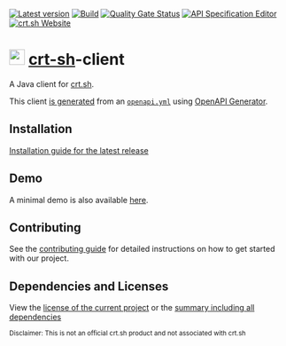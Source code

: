 [![Latest version](https://img.shields.io/maven-central/v/net.litetex/crt-sh-client?logo=apache%20maven)](https://mvnrepository.com/artifact/net.litetex/crt-sh-client)
[![Build](https://img.shields.io/github/actions/workflow/status/litetex-oss/crt-sh-client/checkBuild.yml?branch=dev)](https://github.com/litetex-oss/crt-sh-client/actions/workflows/checkBuild.yml?query=branch%3Adev)
[![Quality Gate Status](https://sonarcloud.io/api/project_badges/measure?project=litetex_crt-sh-client&metric=alert_status)](https://sonarcloud.io/dashboard?id=litetex_crt-sh-client)
[![API Specification Editor](https://img.shields.io/badge/API--Spec-Editor-85ea2d?logo=swagger)](https://editor.swagger.io/?url=https://raw.githubusercontent.com/litetex-oss/crt-sh-client/dev/openapi/openapi.yml)
[![crt.sh Website](https://img.shields.io/website?up_color=00b373&url=https%3A%2F%2Fcrt.sh&label=crt.sh%20Website)](https://crt.sh)

# <img src="https://crt.sh/favicon.ico" height="28" /> [crt-sh](https://crt.sh)-client

A Java client for [crt.sh](https://crt.sh).

This client [is generated](./crt-sh-client/pom.xml) from an [``openapi.yml``](./openapi/openapi.yml) using [OpenAPI Generator](https://openapi-generator.tech/).

## Installation
[Installation guide for the latest release](https://github.com/litetex-oss/standard-maven-template/releases/latest#Installation)

## Demo
A minimal demo is also available [here](./crt-sh-client-demo/src/main/java/net/litetex/Application.java).

## Contributing
See the [contributing guide](./CONTRIBUTING.md) for detailed instructions on how to get started with our project.

## Dependencies and Licenses
View the [license of the current project](LICENSE) or the [summary including all dependencies](https://litetex-oss.github.io/crt-sh-client/dependencies/)

<sub>Disclaimer: This is not an official crt.sh product and not associated with crt.sh</sub>
